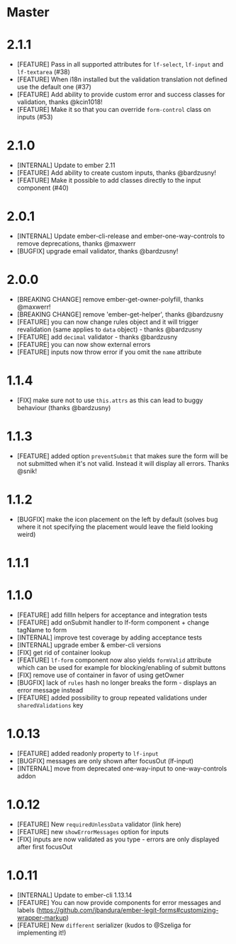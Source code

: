 # Master

# 2.1.1
- [FEATURE] Pass in all supported attributes for `lf-select`, `lf-input` and
  `lf-textarea` (#38)
- [FEATURE] When i18n installed but the validation translation not defined use
  the default one (#37)
- [FEATURE] Add ability to provide custom error and success classes for validation, thanks @kcin1018!
- [FEATURE] Make it so that you can override `form-control` class on inputs (#53)

# 2.1.0
- [INTERNAL] Update to ember 2.11
- [FEATURE] Add ability to create custom inputs, thanks @bardzusny!
- [FEATURE] Make it possible to add classes directly to the input component
  (#40)

# 2.0.1

- [INTERNAL] Update ember-cli-release and ember-one-way-controls to remove deprecations, thanks @maxwerr
- [BUGFIX] upgrade email validator, thanks @bardzusny!
# 2.0.0

- [BREAKING CHANGE] remove ember-get-owner-polyfill, thanks @maxwerr!
- [BREAKING CHANGE] remove 'ember-get-helper', thanks @bardzusny
- [FEATURE] you can now change rules object and it will trigger revalidation (same applies to `data` object) - thanks @bardzusny
- [FEATURE] add `decimal` validator - thanks @bardzusny
- [FEATURE] you can now show external errors
- [FEATURE] inputs now throw error if you omit the `name` attribute

# 1.1.4
- [FIX] make sure not to use `this.attrs` as this can lead to buggy behaviour
  (thanks @bardzusny)

# 1.1.3
- [FEATURE] added option `preventSubmit` that makes sure the form will be not submitted when it's not valid. Instead it will display all errors. Thanks @snik!

# 1.1.2
- [BUGFIX] make the icon placement on the left by default (solves bug where it not specifying the placement would leave the field looking weird)

# 1.1.1

# 1.1.0
- [FEATURE] add fillIn helpers for acceptance and integration tests
- [FEATURE] add onSubmit handler to lf-form component + change tagName to form
- [INTERNAL] improve test coverage by adding acceptance tests
- [INTERNAL] upgrade ember & ember-cli versions
- [FIX] get rid of container lookup
- [FEATURE] `lf-form` component now also yields `formValid` attribute which can
  be used for example for blocking/enabling of submit buttons
- [FIX] remove use of container in favor of using getOwner
- [BUGFIX] lack of `rules` hash no longer breaks the form - displays an error message instead
- [FEATURE] added possibility to group repeated validations under `sharedValidations` key

# 1.0.13
- [FEATURE] added readonly property to `lf-input`
- [BUGFIX] messages are only shown after focusOut (lf-input)
- [INTERNAL] move from deprecated one-way-input to one-way-controls addon

# 1.0.12
- [FEATURE] New `requiredUnlessData` validator (link here)
- [FEATURE] new `showErrorMessages` option for inputs
- [FIX] inputs are now validated as you type - errors are only displayed after first focusOut

# 1.0.11
- [INTERNAL] Update to ember-cli 1.13.14
- [FEATURE] You can now provide components for error messages and labels (https://github.com/jbandura/ember-legit-forms#customizing-wrapper-markup)
- [FEATURE] New `different` serializer (kudos to @Szeliga for implementing it!)
